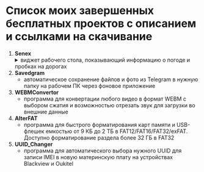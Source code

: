 # Список моих завершенных бесплатных проектов с описанием и ссылками на скачивание

1. **Senex**
    <details><summary>виджет рабочего стола, показывающий информацию о погоде и пробках на дорогах</summary>
    </details>
2. **Savedgram**
    - автоматическое сохранение файлов и фото из Telegram в нужную папку на рабочем ПК через фоновое приложение
3. **WEBMConvertor**
    - программа для конвертации любого видео в формат WEBM с выбором сжатия и возможностью отрезать звук для загрузки во внешние данные
4. **AlterFAT**
    - программа для быстрого форматирования карт памяти и USB-флешек емкостью от 9 КБ до 2 ТБ в FAT12/FAT16/FAT32/exFAT. Доступно форматирование раздела более 32 ГБ в FAT32
5. **UUID_Changer**
    - программа для автоматического выбора нужного UUID для записи IMEI в новую материнскую плату на устройствах Blackview и Oukitel
